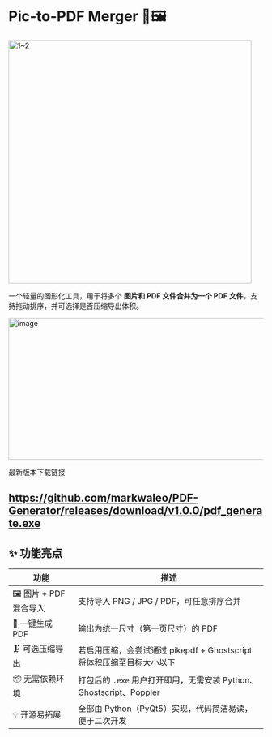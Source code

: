 # Pic-to-PDF Merger 📄🖼️
<img width="480" height="480" alt="1~2" src="https://github.com/user-attachments/assets/20a78c25-b346-4dfc-b5c5-799de5cc7855" />

一个轻量的图形化工具，用于将多个 **图片和 PDF 文件合并为一个 PDF 文件**，支持拖动排序，并可选择是否压缩导出体积。

<img width="595" height="280" alt="image" src="https://github.com/user-attachments/assets/f1519efc-c13f-4e35-b75a-6504c738b527" />

最新版本下载链接

https://github.com/markwaleo/PDF-Generator/releases/download/v1.0.0/pdf_generate.exe
---
## ✨ 功能亮点

| 功能 | 描述 |
|------|------|
| 🖼️ 图片 + PDF 混合导入 | 支持导入 PNG / JPG / PDF，可任意排序合并 |
| 📄 一键生成 PDF | 输出为统一尺寸（第一页尺寸）的 PDF |
| 🗜️ 可选压缩导出 | 若启用压缩，会尝试通过 pikepdf + Ghostscript 将体积压缩至目标大小以下 |
| 📦 无需依赖环境 | 打包后的 `.exe` 用户打开即用，无需安装 Python、Ghostscript、Poppler |
| 💡 开源易拓展 | 全部由 Python（PyQt5）实现，代码简洁易读，便于二次开发 |

